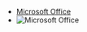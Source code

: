 - [Microsoft Office](https://www.office.com/)
- ![Microsoft Office](https://res.cdn.office.net/officehub/images/content/images/unauth-refresh/value-consumer-mreb-28681bb486.png)